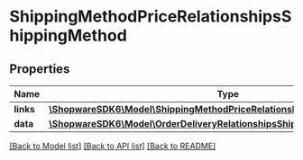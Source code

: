 # ShippingMethodPriceRelationshipsShippingMethod

## Properties
Name | Type | Description | Notes
------------ | ------------- | ------------- | -------------
**links** | [**\ShopwareSDK6\Model\ShippingMethodPriceRelationshipsShippingMethodLinks**](ShippingMethodPriceRelationshipsShippingMethodLinks.md) |  | [optional] 
**data** | [**\ShopwareSDK6\Model\OrderDeliveryRelationshipsShippingMethodData**](OrderDeliveryRelationshipsShippingMethodData.md) |  | [optional] 

[[Back to Model list]](../../README.md#documentation-for-models) [[Back to API list]](../../README.md#documentation-for-api-endpoints) [[Back to README]](../../README.md)

